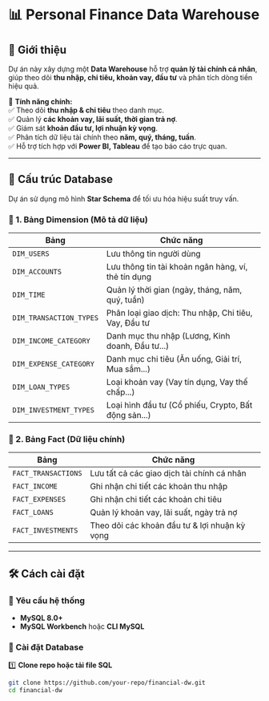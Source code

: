 # 📊 Personal Finance Data Warehouse  

## 📖 Giới thiệu  
Dự án này xây dựng một **Data Warehouse** hỗ trợ **quản lý tài chính cá nhân**, giúp theo dõi **thu nhập, chi tiêu, khoản vay, đầu tư** và phân tích dòng tiền hiệu quả.  

🚀 **Tính năng chính:**  
✅ Theo dõi **thu nhập & chi tiêu** theo danh mục.  
✅ Quản lý **các khoản vay, lãi suất, thời gian trả nợ**.  
✅ Giám sát **khoản đầu tư, lợi nhuận kỳ vọng**.  
✅ Phân tích dữ liệu tài chính theo **năm, quý, tháng, tuần**.  
✅ Hỗ trợ tích hợp với **Power BI, Tableau** để tạo báo cáo trực quan.  

---

## 📂 Cấu trúc Database  
Dự án sử dụng mô hình **Star Schema** để tối ưu hóa hiệu suất truy vấn.  

### 🔹 1. Bảng Dimension (Mô tả dữ liệu)  
| Bảng                  | Chức năng |
|----------------------|------------------------------------------------|
| `DIM_USERS` | Lưu thông tin người dùng |
| `DIM_ACCOUNTS` | Lưu thông tin tài khoản ngân hàng, ví, thẻ tín dụng |
| `DIM_TIME` | Quản lý thời gian (ngày, tháng, năm, quý, tuần) |
| `DIM_TRANSACTION_TYPES` | Phân loại giao dịch: Thu nhập, Chi tiêu, Vay, Đầu tư |
| `DIM_INCOME_CATEGORY` | Danh mục thu nhập (Lương, Kinh doanh, Đầu tư...) |
| `DIM_EXPENSE_CATEGORY` | Danh mục chi tiêu (Ăn uống, Giải trí, Mua sắm...) |
| `DIM_LOAN_TYPES` | Loại khoản vay (Vay tín dụng, Vay thế chấp...) |
| `DIM_INVESTMENT_TYPES` | Loại hình đầu tư (Cổ phiếu, Crypto, Bất động sản...) |

### 🔹 2. Bảng Fact (Dữ liệu chính)  
| Bảng                   | Chức năng |
|----------------------|------------------------------------------------|
| `FACT_TRANSACTIONS` | Lưu tất cả các giao dịch tài chính cá nhân |
| `FACT_INCOME` | Ghi nhận chi tiết các khoản thu nhập |
| `FACT_EXPENSES` | Ghi nhận chi tiết các khoản chi tiêu |
| `FACT_LOANS` | Quản lý khoản vay, lãi suất, ngày trả nợ |
| `FACT_INVESTMENTS` | Theo dõi các khoản đầu tư & lợi nhuận kỳ vọng |

---

## 🛠 Cách cài đặt  

### 📌 Yêu cầu hệ thống  
- **MySQL 8.0+**  
- **MySQL Workbench** hoặc **CLI MySQL**  

### 📌 Cài đặt Database  
1️⃣ **Clone repo hoặc tải file SQL**  
```sh
git clone https://github.com/your-repo/financial-dw.git
cd financial-dw
